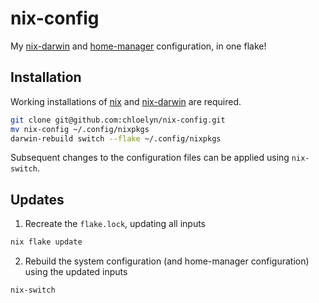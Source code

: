 # nix-config

My [nix-darwin](https://github.com/LnL7/nix-darwin) and [home-manager](https://github.com/nix-community/home-manager) configuration, in one flake!

## Installation

Working installations of [nix](https://nixos.org/download.html) and [nix-darwin](https://github.com/LnL7/nix-darwin) are required.

```sh
git clone git@github.com:chloelyn/nix-config.git
mv nix-config ~/.config/nixpkgs
darwin-rebuild switch --flake ~/.config/nixpkgs
```

Subsequent changes to the configuration files can be applied using `nix-switch`.

## Updates

1. Recreate the `flake.lock`, updating all inputs

```sh
nix flake update
```

2. Rebuild the system configuration (and home-manager configuration) using the updated inputs

```sh
nix-switch
```
